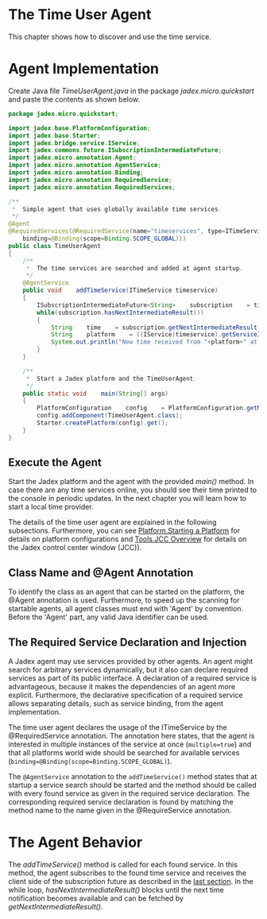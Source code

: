 # The Time User Agent

This chapter shows how to discover and use the time service.

# Agent Implementation

Create Java file *TimeUserAgent.java* in the package *jadex.micro.quickstart* and paste the contents as shown below.

```java
package jadex.micro.quickstart;

import jadex.base.PlatformConfiguration;
import jadex.base.Starter;
import jadex.bridge.service.IService;
import jadex.commons.future.ISubscriptionIntermediateFuture;
import jadex.micro.annotation.Agent;
import jadex.micro.annotation.AgentService;
import jadex.micro.annotation.Binding;
import jadex.micro.annotation.RequiredService;
import jadex.micro.annotation.RequiredServices;

/**
 *  Simple agent that uses globally available time services.
 */
@Agent
@RequiredServices(@RequiredService(name="timeservices", type=ITimeService.class, multiple=true,
    binding=@Binding(scope=Binding.SCOPE_GLOBAL)))
public class TimeUserAgent
{
    /**
     *  The time services are searched and added at agent startup.
     */
    @AgentService
    public void    addTimeService(ITimeService timeservice)
    {
        ISubscriptionIntermediateFuture<String>    subscription    = timeservice.subscribe();
        while(subscription.hasNextIntermediateResult())
        {
            String    time    = subscription.getNextIntermediateResult();
            String    platform    = ((IService)timeservice).getServiceIdentifier().getProviderId().getPlatformName();
            System.out.println("New time received from "+platform+" at "+timeservice.getLocation()+": "+time);
        }
    }

    /**
     *  Start a Jadex platform and the TimeUserAgent.
     */
    public static void    main(String[] args)
    {
        PlatformConfiguration    config    = PlatformConfiguration.getMinimalRelayAwareness();
        config.addComponent(TimeUserAgent.class);
        Starter.createPlatform(config).get();
    }
}
```

## Execute the Agent

Start the Jadex platform and the agent with the provided *main()* method. In case there are any time services online, you should see their time printed to the console in periodic updates. In the next chapter you will learn how to start a local time provider.

The details of the time user agent are explained in the following subsections. Furthermore, you can see [Platform.Starting a Platform](../../platform/platform.md#starting-a-platform) for details on platform configurations and [Tools.JCC Overview](../../tools/02%20JCC%20Overview.md) for details on the Jadex control center window (JCC)).

## Class Name and @Agent Annotation

To identify the class as an agent that can be started on the platform, the @Agent annotation is used. Furthermore, to speed up the scanning for startable agents, all agent classes must end with 'Agent' by convention. Before the 'Agent' part, any valid Java identifier can be used.

## The Required Service Declaration and Injection

A Jadex agent may use services provided by other agents. An agent might search for arbitrary services dynamically, but it also can declare required services as part of its public interface. A declaration of a required service is advantageous, because it makes the dependencies of an agent more explicit. Furthermore, the declarative specification of a required service allows separating details, such as service binding, from the agent implementation.

The time user agent declares the usage of the ITimeService by the @RequiredService annotation. The annotation here states, that the agent is interested in multiple instances of the service at once (```multiple=true```) and that all platforms world wide should be searched for available services (```binding=@Binding(scope=Binding.SCOPE_GLOBAL)```).

The ```@AgentService``` annotation to the ```addTimeService()``` method states that at startup a service search should be started and the method should be called with every found service as given in the required service declaration. The corresponding required service declaration is found by matching the method name to the name given in the @RequireService annotation.

# The Agent Behavior

The *addTimeService()* method is called for each found service. In this method, the agent subscribes to the found time service and receives the client side of the subscription future as described in the [last section](02%20Time%20Service%20Interface.md#the-subscribe-method). In the while loop, *hasNextIntermediateResult()* blocks until the next time notification becomes available and can be fetched by *getNextIntermediateResult()*.

[//]: # (*todo: describe IService and service identifier?*)

[//]: # (*todo: describe main method details?*)

[//]: # (*todo: consistency of class/method name highlighting throughout all guides!!!???*)
